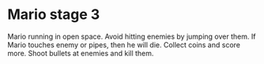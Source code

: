 # Mario stage 3

Mario running in open space. Avoid hitting enemies by jumping over them. If Mario touches enemy or pipes, then he will die. Collect coins and score more.  Shoot bullets at enemies and kill them.